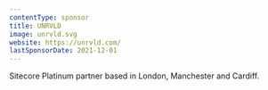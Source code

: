 ```yaml
---
contentType: sponsor
title: UNRVLD
image: unrvld.svg
website: https://unrvld.com/
lastSponsorDate: 2021-12-01
---
```

Sitecore Platinum partner based in London, Manchester and Cardiff.